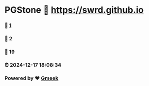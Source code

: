 # PGStone :link: https://swrd.github.io 
### :page_facing_up: [1](https://swrd.github.io/tag.html) 
### :speech_balloon: 2 
### :hibiscus: 19 
### :alarm_clock: 2024-12-17 18:08:34 
### Powered by :heart: [Gmeek](https://github.com/Meekdai/Gmeek)

